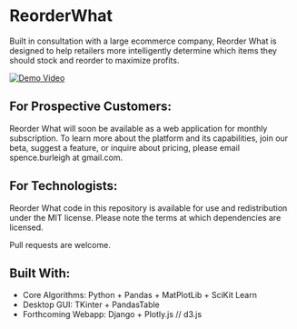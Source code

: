 # ReorderWhat
Built in consultation with a large ecommerce company, Reorder What is designed to help retailers more intelligently determine which items they should stock and reorder to maximize profits.

[![Demo Video](https://imgur.com/ja099F5.jpg)](https://www.youtube.com/watch?v=QYndq67zFPg)

## For Prospective Customers:
Reorder What will soon be available as a web application for monthly subscription. To learn more about the platform and its capabilities, join our beta, suggest a feature, or inquire about pricing, please email spence.burleigh at gmail.com.

## For Technologists:
Reorder What code in this repository is available for use and redistribution under the MIT license. Please note the terms at which dependencies are licensed. 

Pull requests are welcome.

## Built With:

- Core Algorithms: Python + Pandas + MatPlotLib + SciKit Learn
- Desktop GUI: TKinter + PandasTable
- Forthcoming Webapp: Django + Plotly.js // d3.js
